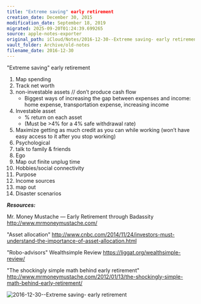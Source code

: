 ```yaml
---
title: "Extreme saving" early retirement
creation_date: December 30, 2015
modification_date: September 18, 2019
migrated: 2025-09-20T01:24:39.699265
source: apple-notes-exporter
original_path: iCloud/Notes/2016-12-30--Extreme saving- early retirement.md
vault_folder: Archive/old-notes
filename_date: 2016-12-30
---
```



"Extreme saving" early retirement 

1. Map spending
2. Track net worth
3. non-investable assets // don’t produce cash flow
	- Biggest ways of increasing the gap between expenses and income: home expense, transportation expense, increasing income 
4. Investable asset
	- % return on each asset 
	- (Must be >4% for a 4% safe withdrawal rate)
5. Maximize getting as much credit as you can while working (won’t have easy access to it after you stop working)
6. Psychological 
7. talk to family & friends
8. Ego
9. Map out finite unplug time
10. Hobbies/social connectivity 
11. Purpose
12. Income sources 
13. map out
14. Disaster scenarios  

**_Resources:_**

Mr. Money Mustache — Early Retirement through Badassity
http://www.mrmoneymustache.com/

"Asset allocation"
http://www.cnbc.com/2014/11/24/investors-must-understand-the-importance-of-asset-allocation.html

"Robo-advisors"
Wealthsimple Review
https://liggat.org/wealthsimple-review/

"The shockingly simple math behind early retirement"
http://www.mrmoneymustache.com/2012/01/13/the-shockingly-simple-math-behind-early-retirement/

![2016-12-30--Extreme saving- early retirement](images/2016-12-30--Extreme%20saving-%20early%20retirement.png)

